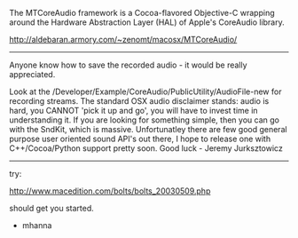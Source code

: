 The MTCoreAudio framework is a Cocoa-flavored Objective-C wrapping around the Hardware Abstraction Layer (HAL) of Apple's CoreAudio library.

http://aldebaran.armory.com/~zenomt/macosx/MTCoreAudio/

----

Anyone know how to save the recorded audio - it would be really appreciated.

Look at the /Developer/Example/CoreAudio/PublicUtility/AudioFile-new for recording streams. The standard OSX audio disclaimer stands: audio is hard, you CANNOT 'pick it up and go', you will have to invest time in understanding it. If you are looking for something simple, then you can go with the SndKit, which is massive. Unfortunatley there are few good general purpose user oriented sound API's out there, I hope to release one with C++/Cocoa/Python support pretty soon.
Good luck - Jeremy Jurksztowicz

----

try:

http://www.macedition.com/bolts/bolts_20030509.php

should get you started.

- mhanna
